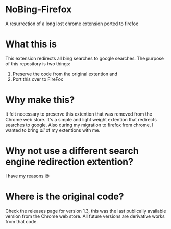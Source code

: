 # NoBing-Firefox
A resurrection of a long lost chrome extension ported to firefox

# What this is
This extension redirects all bing searches to google searches. 
The purpose of this repository is two things: 
1) Preserve the code from the original extention and
2) Port this over to FireFox

# Why make this?
It felt necessary to preserve this extention that was removed from the Chrome web store. It's a simple and light weight extention that redirects searches to google.
Also during my migration to firefox from chrome, I wanted to bring _all_ of my extentions with me.

# Why not use a different search engine redirection extention?
I have my reasons 😉

# Where is the original code?
Check the releases page for version 1.3, this was the last publically available version from the Chrome web store. All future versions are derivative works from that code.
